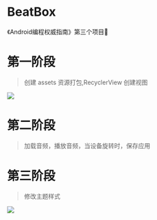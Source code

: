 # BeatBox
《Android编程权威指南》第三个项目💪
# 第一阶段
> 创建 assets 资源打包,RecyclerView 创建视图

![](http://ww1.sinaimg.cn/mw690/006rAlqhly1fknok5kexej30au0m6whl.jpg)

# 第二阶段
> 加载音频，播放音频，当设备旋转时，保存应用

# 第三阶段
> 修改主题样式

![](http://ww1.sinaimg.cn/mw690/006rAlqhly1fkr38i3dtvj30av0meae8.jpg)
